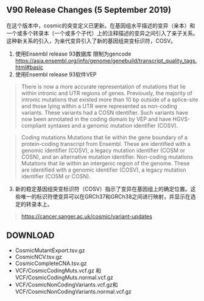 ## V90 Release Changes (5 September 2019)
在这个版本中，cosmic的突变定义已更新。在基因组水平描述的变异（亲本）和一个或多个转录本（一个或多个子代）上的注释描述的变异之间引入了亲子关系。这种新关系的引入，为亲代变异引入了新的基因组突变标识符，COSV。

1. 使用Ensembl release 93数据库
限制为gencode https://asia.ensembl.org/info/genome/genebuild/transcript_quality_tags.html#basic 
2. 使用Ensembl release 93软件VEP
> There is now a more accurate representation of mutations that lie within intronic and UTR regions of genes. Previously, the majority of intronic mutations that existed more than 10 bp outside of a splice-site and those lying within a UTR were represented as non-coding variants. These variants had a COSN identifier. Such variants have now been annotated in the coding domain by VEP and have HGVS-compliant syntaxes and a genomic mutation identifier (COSV). 

> Coding mutations
Mutations that lie within the gene boundary of a protein-coding transcript from Ensembl. These are identified with a genomic identifier (COSV), a legacy mutation identifier (COSM or COSN), and an alternative mutation identifier.
Non-coding mutations
Mutations that lie within an intergenic region of the genome. These are identified with a genomic identifier (COSV), a legacy mutation identifier (COSM or COSN).
3. 新的稳定基因组突变标识符（COSV）指示了变异在基因组上的确定位置。这些唯一的标识符使变异可以在GRCh37和GRCh38之间进行映射，并显示在选定的转录本上。
> https://cancer.sanger.ac.uk/cosmic/variant-updates

## DOWNLOAD
+ CosmicMutantExport.tsv.gz
+ CosmicNCV.tsv.gz
+ CosmicCompleteCNA.tsv.gz
+ VCF/CosmicCodingMuts.vcf.gz 和VCF/CosmicCodingMuts.normal.vcf.gz
+ VCF/CosmicNonCodingVariants.vcf.gz和 VCF/CosmicNonCodingVariants.normal.vcf.gz